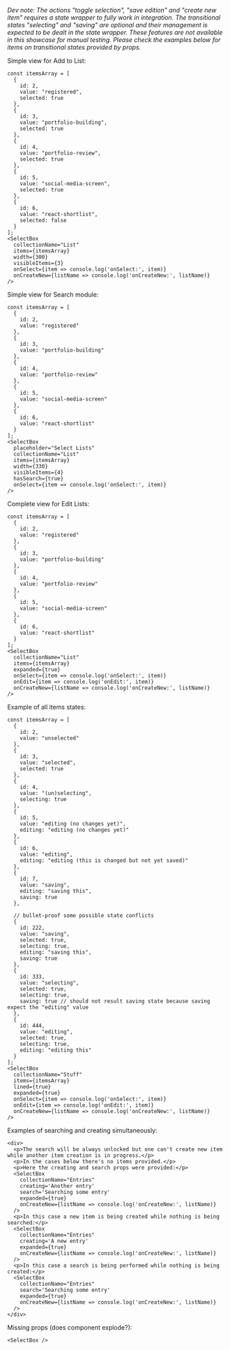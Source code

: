 _Dev note: The actions "toggle selection", "save edition" and "create new item" requires a state wrapper to fully work in integration. The transitional states "selecting" and "saving" are optional and their management is expected to be dealt in the state wrapper. These features are not available in this showcase for manual testing. Please check the examples below for items on transitional states provided by props._

Simple view for Add to List:

```
const itemsArray = [
  {
    id: 2,
    value: "registered",
    selected: true
  },
  {
    id: 3,
    value: "portfolio-building",
    selected: true
  },
  {
    id: 4,
    value: "portfolio-review",
    selected: true
  },
  {
    id: 5,
    value: "social-media-screen",
    selected: true
  },
  {
    id: 6,
    value: "react-shortlist",
    selected: false
  }
];
<SelectBox
  collectionName="List"
  items={itemsArray}
  width={300}
  visibleItems={3}
  onSelect={item => console.log('onSelect:', item)}
  onCreateNew={listName => console.log('onCreateNew:', listName)}
/>
```

Simple view for Search module:

```
const itemsArray = [
  {
    id: 2,
    value: "registered"
  },
  {
    id: 3,
    value: "portfolio-building"
  },
  {
    id: 4,
    value: "portfolio-review"
  },
  {
    id: 5,
    value: "social-media-screen"
  },
  {
    id: 6,
    value: "react-shortlist"
  }
];
<SelectBox
  placeholder="Select Lists"
  collectionName="List"
  items={itemsArray}
  width={330}
  visibleItems={4}
  hasSearch={true}
  onSelect={item => console.log('onSelect:', item)}
/>
```

Complete view for Edit Lists:

```
const itemsArray = [
  {
    id: 2,
    value: "registered"
  },
  {
    id: 3,
    value: "portfolio-building"
  },
  {
    id: 4,
    value: "portfolio-review"
  },
  {
    id: 5,
    value: "social-media-screen"
  },
  {
    id: 6,
    value: "react-shortlist"
  }
];
<SelectBox
  collectionName="List"
  items={itemsArray}
  expanded={true}
  onSelect={item => console.log('onSelect:', item)}
  onEdit={item => console.log('onEdit:', item)}
  onCreateNew={listName => console.log('onCreateNew:', listName)}
/>
```

Example of all items states:

```
const itemsArray = [
  {
    id: 2,
    value: "unselected"
  },
  {
    id: 3,
    value: "selected",
    selected: true
  },
  {
    id: 4,
    value: "(un)selecting",
    selecting: true
  },
  {
    id: 5,
    value: "editing (no changes yet)",
    editing: "editing (no changes yet)"
  },
  {
    id: 6,
    value: "editing",
    editing: "editing (this is changed but not yet saved)"
  },
  {
    id: 7,
    value: "saving",
    editing: "saving this",
    saving: true
  },

  // bullet-proof some possible state conflicts
  {
    id: 222,
    value: "saving",
    selected: true,
    selecting: true,
    editing: "saving this",
    saving: true
  },
  {
    id: 333,
    value: "selecting",
    selected: true,
    selecting: true,
    saving: true // should not result saving state because saving expect the "editing" value
  },
  {
    id: 444,
    value: "editing",
    selected: true,
    selecting: true,
    editing: "editing this"
  }
];
<SelectBox
  collectionName="Stuff"
  items={itemsArray}
  lined={true}
  expanded={true}
  onSelect={item => console.log('onSelect:', item)}
  onEdit={item => console.log('onEdit:', item)}
  onCreateNew={listName => console.log('onCreateNew:', listName)}
/>
```

Examples of searching and creating simultaneously:

```
<div>
  <p>The search will be always unlocked but one can't create new item while another item creation is in progress.</p>
  <p>In the cases below there's no items provided.</p>
  <p>Here the creating and search props were provided:</p>
  <SelectBox
    collectionName="Entries"
    creating='Another entry'
    search='Searching some entry'
    expanded={true}
    onCreateNew={listName => console.log('onCreateNew:', listName)}
  />
  <p>In this case a new item is being created while nothing is being searched:</p>
  <SelectBox
    collectionName="Entries"
    creating='A new entry'
    expanded={true}
    onCreateNew={listName => console.log('onCreateNew:', listName)}
  />
  <p>In this case a search is being performed while nothing is being created:</p>
  <SelectBox
    collectionName="Entries"
    search='Searching some entry'
    expanded={true}
    onCreateNew={listName => console.log('onCreateNew:', listName)}
  />
</div>
```

Missing props (does component explode?):

```
<SelectBox />
```
